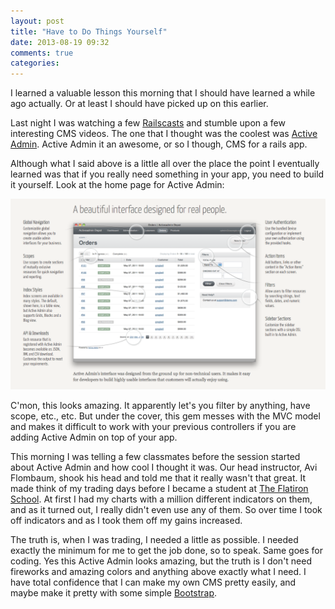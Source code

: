 ```yaml
---
layout: post
title: "Have to Do Things Yourself"
date: 2013-08-19 09:32
comments: true
categories: 
---
```

I learned a valuable lesson this morning that I should have learned a while ago actually.  Or at least I should have picked up on this earlier.

Last night I was watching a few [Railscasts](http://railscasts.com) and stumble upon a few interesting CMS videos.  The one that I thought was the coolest was [Active Admin](http://railscasts.com/episodes/284-active-admin).  Active Admin it an awesome, or so I though, CMS for a rails app.

Although what I said above is a little all over the place the point I eventually learned was that if you really need something in your app, you need to build it yourself.  Look at the home page for Active Admin:

![active admin](/images/activeadmin.png)

C'mon, this looks amazing.  It apparently let's you filter by anything, have scope, etc., etc.  But under the cover, this gem messes with the MVC model and makes it difficult to work with your previous controllers if you are adding Active Admin on top of your app.  

This morning I was telling a few classmates before the session started about Active Admin and how cool I thought it was.  Our head instructor, Avi Flombaum, shook his head and told me that it really wasn't that great.  It made think of my trading days before I became a student at [The Flatiron School](http://flatironschool.com/).  At first I had my charts with a million different indicators on them, and as it turned out, I really didn't even use any of them.  So over time I took off indicators and as I took them off my gains increased. 

The truth is, when I was trading, I needed a little as possible.  I needed exactly the minimum for me to get the job done, so to speak.  Same goes for coding.  Yes this Active Admin looks amazing, but the truth is I don't need fireworks and amazing colors and anything above exactly what I need.  I have total confidence that I can make my own CMS pretty easily, and maybe make it pretty with some simple [Bootstrap](http://getbootstrap.com/2.3.2/).